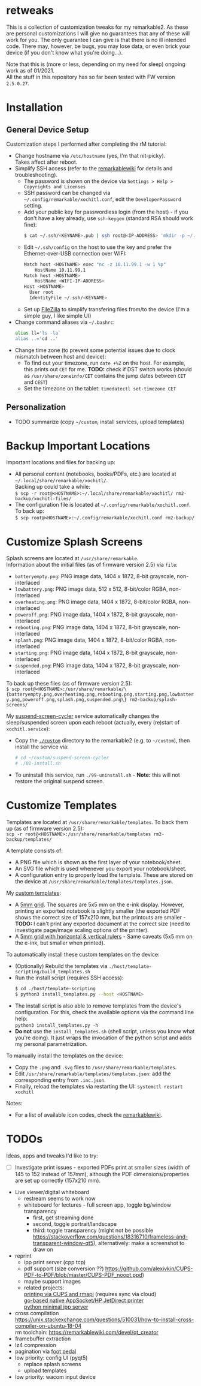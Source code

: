 # retweaks

This is a collection of customization tweaks for my remarkable2.
As these are personal customizations I will give no guarantees that any of these will work for you. The only guarantee I can give is that there is no ill intended code. There may, however, be bugs, you may lose data, or even brick your device (if you don't know what you're doing...).

Note that this is (more or less, depending on my need for sleep) ongoing work as of 01/2021.  
All the stuff in this repository has so far been tested with FW version `2.5.0.27`.


# Installation
## General Device Setup
Customization steps I performed after completing the rM tutorial:
* Change hostname via `/etc/hostname` (yes, I'm that nit-picky).  
  Takes affect after reboot.
* Simplify SSH access (refer to the [remarkablewiki](https://remarkablewiki.com/tech/ssh) for details and troubleshooting).
  * The password is shown on the device via `Settings > Help > Copyrights and Licenses`
  * SSH password can be changed via `~/.config/remarkable/xochitl.conf`, edit the `DeveloperPassword` setting.
  * Add your public key for passwordless login (from the host) - if you don't have a key already, use `ssh-keygen` (standard RSA should work fine):
    ```bash
    $ cat ~/.ssh/<KEYNAME>.pub | ssh root@<IP-ADDRESS> 'mkdir -p ~/.ssh && cat >> ~/.ssh/authorized_keys'
    ```
  * Edit `~/.ssh/config` on the host to use the key and prefer the Ethernet-over-USB connection over WIFI:
    ```bash
    Match host <HOSTNAME> exec "nc -z 10.11.99.1 -w 1 %p"
        HostName 10.11.99.1
    Match host <HOSTNAME>
        HostName <WIFI-IP-ADDRESS>
    Host <HOSTNAME>
      User root
      IdentityFile ~/.ssh/<KEYNAME>
    ```
  * Set up [FileZilla](https://filezilla-project.org/) to simplify transfering files from/to the device (I'm a simple guy, I like simple UI)
* Change command aliases via `~/.bashrc`:
  ```bash
  alias ll='ls -la`
  alias ..='cd ..'
  ```
* Change time zone (to prevent some potential issues due to clock mismatch between host and device):
  * To find out your timezone, run `date +%Z` on the host. For example, this prints out `CET` for me. **TODO:** check if DST switch works (should as `/usr/share/zoneinfo/CET` contains the jump dates between `CET` and `CEST`)
  * Set the timezone on the tablet: `timedatectl set-timezone CET`


## Personalization
* TODO summarize (copy `~/custom`, install services, upload templates)


# Backup Important Locations
Important locations and files for backing up:
* All personal content (notebooks, books/PDFs, etc.) are located at `~/.local/share/remarkable/xochitl/`.  
  Backing up could take a while:  
  `$ scp -r root@<HOSTNAME>:~/.local/share/remarkable/xochitl/ rm2-backup/xochitl-files/`
* The configuration file is located at `~/.config/remarkable/xochitl.conf`.  
  To back up:  
  `$ scp root@<HOSTNAME>:~/.config/remarkable/xochitl.conf rm2-backup/`


# Customize Splash Screens
Splash screens are located at `/usr/share/remarkable`.  
Information about the initial files (as of firmware version 2.5) via `file`:
* `batteryempty.png`: PNG image data, 1404 x 1872, 8-bit grayscale, non-interlaced
* `lowbattery.png`: PNG image data, 512 x 512, 8-bit/color RGBA, non-interlaced
* `overheating.png`: PNG image data, 1404 x 1872, 8-bit/color RGBA, non-interlaced
* `poweroff.png`: PNG image data, 1404 x 1872, 8-bit grayscale, non-interlaced
* `rebooting.png`: PNG image data, 1404 x 1872, 8-bit grayscale, non-interlaced
* `splash.png`: PNG image data, 1404 x 1872, 8-bit/color RGBA, non-interlaced
* `starting.png`: PNG image data, 1404 x 1872, 8-bit grayscale, non-interlaced
* `suspended.png`: PNG image data, 1404 x 1872, 8-bit grayscale, non-interlaced

To back up these files (as of firmware version 2.5):  
`$ scp root@<HOSTNAME>:/usr/share/remarkable/\{batteryempty.png,overheating.png,rebooting.png,starting.png,lowbattery.png,poweroff.png,splash.png,suspended.png\} rm2-backup/splash-screens/`

My [suspend-screen-cycler](./custom/suspend-screen-cycler) service automatically changes the sleep/suspended screen upon each reboot (actually, every (re)start of `xochitl.service`):
* Copy the [`./custom`](./custom) directory to the remarkable2 (e.g. to `~/custom`), then install the service via:
  ```bash
  # cd ~/custom/suspend-screen-cycler
  # ./01-install.sh
  ```
* To uninstall this service, run `./99-uninstall.sh` - **Note:** this will not restore the original suspend screen.


# Customize Templates
Templates are located at `/usr/share/remarkable/templates`. To back them up (as of firmware version 2.5):  
`scp -r root@<HOSTNAME>:/usr/share/remarkable/templates rm2-backup/templates/`

A template consists of:
* A PNG file which is shown as the first layer of your notebook/sheet.
* An SVG file which is used whenever you export your notebook/sheet.
* A configuration entry to properly load the template. These are stored on the device at `/usr/share/remarkable/templates/templates.json`.

My [custom templates](./host/template-scripting):
* A [5mm grid](./host/template-scripting/Grid5mm.png). The squares are 5x5 mm on the e-ink display. However, printing an exported notebook is slightly smaller (the exported PDF shows the correct size of 157x210 mm, but the printouts are smaller - **TODO:** I can't print any exported document at the correct size (need to investigate page/image scaling options of the printer).
* A [5mm grid with horizontal & vertical rulers](./host/template-scripting/GridRuler.png) - Same caveats (5x5 mm on the e-ink, but smaller when printed).

To automatically install these custom templates on the device:
* (Optionally) Rebuild the templates via `./host/template-scripting/build_templates.sh`
* Run the install script (requires SSH access):
  ```bash
  $ cd ./host/template-scripting
  $ python3 install_templates.py --host <HOSTNAME>
  ```
* The install script is also able to remove templates from the device's configuration. For this, check the available options via the command line help:  
  `python3 install_templates.py -h`
* **Do not** use the `install_templates.sh` (shell script, unless you know what you're doing). It just wraps the invocation of the python script and adds my personal parametrization.

To manually install the templates on the device:
* Copy the `.png` and `.svg` files to `/usr/share/remarkable/templates`.
* Edit `/usr/share/remarkable/templates/templates.json`: add the corresponding entry from `.inc.json`.
* Finally, reload the templates via restarting the UI: `systemctl restart xochitl`

Notes:
* For a list of available icon codes, check the [remarkablewiki](https://remarkablewiki.com/tips/templates).


# TODOs
Ideas, apps and tweaks I'd like to try:
* [ ] Investigate print issues - exported PDFs print at smaller sizes (width of 145 to 152 instead of 157mm), although the PDF dimensions/properties are set up correctly (157x210 mm).
* Live viewer/digital whiteboard
  * restream seems to work now
  * whiteboard for lectures - full screen app, toggle bg/window transparency
    * first, get streaming done
    * second, toggle portrait/landscape
    * third: toggle transparency (might not be possible https://stackoverflow.com/questions/18316710/frameless-and-transparent-window-qt5), alternatively: make a screenshot to draw on
* reprint
  * ipp print server (cpp tcp)
  * pdf support (size conversion ??)
  https://github.com/alexivkin/CUPS-PDF-to-PDF/blob/master/CUPS-PDF_noopt.ppd)
  * maybe support images
  * related projects:  
    [printing via CUPS and rmapi](https://ofosos.org/2018/10/22/printing-to-remarkable-cloud-from-cups/) (requires sync via cloud)  
    [go-based native AppSocket/HP JetDirect printer](https://github.com/Evidlo/remarkable_printer)  
    [python minimal ipp server](https://github.com/h2g2bob/ipp-server)
* cross compilation  
  https://unix.stackexchange.com/questions/510031/how-to-install-cross-compiler-on-ubuntu-18-04  
  rm toolchain: https://remarkablewiki.com/devel/qt_creator
* framebuffer extraction
* lz4 compression
* pagination via [foot pedal](https://www.reddit.com/r/RemarkableTablet/comments/kg9ira/made_a_foot_pedal_for_my_rm2/?utm_source=share&utm_medium=web2x&context=3)
* low priority: config UI (pyqt5)
  * replace splash screens
  * upload templates
* low priority: wacom input device
